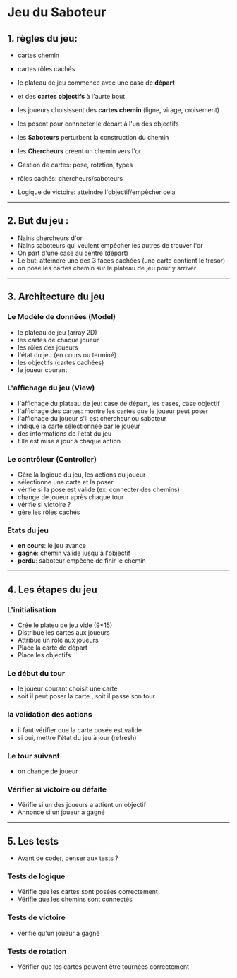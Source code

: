 # Jeu du Saboteur 

## 1. règles du jeu:

- cartes chemin
- cartes rôles cachés

- le plateau de jeu commence avec une case de **départ**
- et des **cartes objectifs** à l'aurte bout 

- les joueurs choisissent des **cartes chemin** (ligne, virage, croisement)
- les posent pour connecter le départ à l'un des objectifs

- les **Saboteurs** perturbent la construction du chemin 
- les **Chercheurs** créent un chemin vers l'or

- Gestion de cartes: pose, rotztion, types
- rôles cachés: chercheurs/saboteurs 
- Logique de victoire: atteindre l'objectif/empêcher cela

---

## 2. But du jeu :

- Nains chercheurs d'or
- Nains saboteurs qui veulent empêcher les autres de trouver l'or
- On part d'une case au centre (départ) 
- Le but: atteindre une des 3 faces cachées (une carte contient le trésor)
- on pose les cartes chemin sur le plateau de jeu pour y arriver 

---

## 3. Architecture du jeu

### Le Modèle de données (Model)
- le plateau de jeu (array 2D)
- les cartes de chaque joueur
- les rôles des joueurs
- l'état du jeu (en cours ou terminé)
- les objectifs (cartes cachées)
- le joueur courant 

### L'affichage du jeu (View)

- l'affichage du plateau de jeu: case de départ, les cases, case objectif
- l'affichage des cartes: montre les cartes que le joueur peut poser
- l'affichage du joueur s'il est chercheur ou saboteur 
- indique la carte sélectionnée par le joueur
- des informations de l'état du jeu
- Elle est mise à jour à chaque action

### Le contrôleur (Controller)

- Gère la logique du jeu, les actions du joueur
- sélectionne une carte et la poser
- vérifie si la pose est valide (ex: connecter des chemins)
- change de joueur après chaque tour 
- vérifie si victoire ?
- gère les rôles cachés 

### Etats du jeu 

- **en cours**: le jeu avance 
- **gagné**: chemin valide jusqu'à l'objectif 
- **perdu**: saboteur empêche de finir le chemin

---

## 4. Les étapes du jeu 

### L'initialisation 

- Crée le plateu de jeu vide (9*15)
- Distribue les cartes aux joueurs 
- Attribue un rôle aux joueurs 
- Place la carte de départ 
- Place les objectifs 

### Le début du tour 

- le joueur courant choisit une carte
- soit il peut poser la carte , soit il passe son tour 

### la validation des actions 

- il faut vérifier que la carte posée est valide
- si oui, mettre l'état du jeu à jour (refresh)

### Le tour suivant 

- on change de joueur 

### Vérifier si victoire ou défaite 

- Vérifie si un des joueurs a attient un objectif 
- Annonce si un joueur a gagné 

--- 

## 5. Les tests

- Avant de coder, penser aux tests ?

### Tests de logique

- Vérifie que les cartes sont posées correctement 
- Vérifie que les chemins sont connectés 

### Tests de victoire 

- vérifie qu'un joueur a gagné 

### Tests de rotation

- Vérifier que les cartes peuvent être tournées correctement 